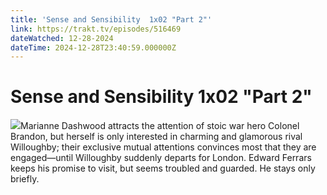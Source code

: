 ```yaml
---
title: 'Sense and Sensibility  1x02 "Part 2"' 
link: https://trakt.tv/episodes/516469
dateWatched: 12-28-2024
dateTime: 2024-12-28T23:40:59.000000Z
---
```

# Sense and Sensibility  1x02 "Part 2"

![](https://walter-r2.trakt.tv/images/episodes/000/516/469/screenshots/thumb/eba402b55d.jpg)Marianne Dashwood attracts the attention of stoic war hero Colonel Brandon, but herself is only interested in charming and glamorous rival Willoughby; their exclusive mutual attentions convinces most that they are engaged—until Willoughby suddenly departs for London. Edward Ferrars keeps his promise to visit, but seems troubled and guarded. He stays only briefly.